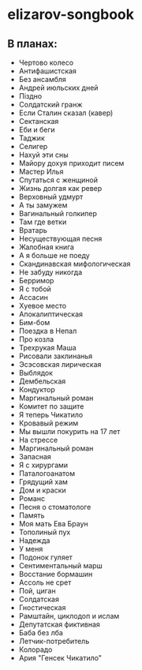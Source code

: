 # elizarov-songbook

## В планах:

- Чертово колесо
- Антифашистская
- Без ансамбля
- Андрей июльских дней
- Пiздно
- Солдатский гранж
- Если Сталин сказал (кавер)
- Сектанская
- Еби и беги
- Таджик
- Селигер
- Нахуй эти сны
- Майору дохуя приходит писем
- Мастер Илья
- Спутаться с женщиной
- Жизнь долгая как ревер
- Верховный удмурт
- А ты замужем
- Вагинальный голкипер
- Там где ветки
- Вратарь
- Несуществующая песня
- Жалобная книга
- А я больше не поеду
- Скандинавская мифологическая
- Не забуду никогда
- Берримор
- Я с тобой
- Ассасин
- Хуевое место
- Апокалиптическая
- Бим-бом
- Поездка в Непал
- Про козла
- Трехрукая Маша
- Рисовали заклинанья
- Эсэсовская лирическая
- Выблядок
- Дембельская
- Кондуктор
- Маргинальный роман
- Комитет по защите
- Я теперь Чикатило
- Кровавый режим
- Мы вышли покурить на 17 лет
- На стрессе
- Маргинальный роман
- Запасная
- Я с хирургами
- Паталогоанатом
- Грядущий хам
- Дом и краски
- Романс
- Песня о стоматологе
- Память
- Моя мать Ева Браун
- Тополиный пух
- Надежда
- У меня
- Подонок гуляет
- Сентиментальный марш
- Восстание бормашин
- Ассоль не срет
- Пой, циган
- Солдатская
- Гностическая
- Рамштайн, циклодоп и ислам
- Депутатская фиктивная
- Баба без лба
- Летчик-потребитель
- Колорадо
- Ария "Генсек Чикатило"
  



